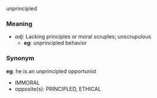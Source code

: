 unprincipled
### Meaning
+ _adj_: Lacking principles or moral scruples; unscrupulous
    + __eg__: unprincipled behavior

### Synonym

__eg__: he is an unprincipled opportunist

+ IMMORAL
+ opposite(s): PRINCIPLED, ETHICAL



